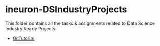 # ineuron-DSIndustryProjects
This folder contains all the tasks & assignments related to Data Science Industry Ready Projects
- [GitTutorial](./GitTutorial/)
